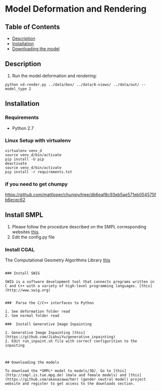# Model Deformation and Rendering

## Table of Contents
  * [Description](#description)
  * [Installation](#installation)
  * [Downloading the model](#downloading-the-model)

## Description
1. Run the model deformation and rendering:
```
python vd-render.py ../data/box/ ../data/8-views/ ../data/out/ --model_type 2

```

## Installation

### Requirements
- Python 2.7

### Linux Setup with virtualenv
```
virtualenv venv_d
source venv_d/bin/activate
pip install -U pip
deactivate
source venv_d/bin/activate
pip install -r requirements.txt
```

### if you need to get chumpy 
https://github.com/mattloper/chumpy/tree/db6eaf8c93eb5ae571eb054575fb6ecec62

## Install SMPL

1. Please follow the procedure described on the SMPL corresponding websites [this](http://smpl.is.tue.mpg.de).
2. Edit the config.py file


### Install CGAL

The Computational Geometry Algorithms Library [this](https://www.cgal.org/download/linux.html)

```

### Install SWIG

SWIG is a software development tool that connects programs written in C and C++ with a variety of high-level programming languages. [this](http://www.swig.org)


###  Parse the C/C++ interfaces to Python

1. See deformation folder read
2. See normal folder read

###  Install Generative Image Inpainting

1. Generative Image Inpainting [this](https://github.com/JiahuiYu/generative_inpainting)
2. Edit run_inpaint.sh file with correct configurition to the inpaiting



## Downloading the models

To download the *SMPL* model to models/3D/. Go to [this](http://smpl.is.tue.mpg.de) (male and female models) and [this](https://github.com/akanazawa/hmr) (gender neutral model) project website and register to get access to the downloads section. 


